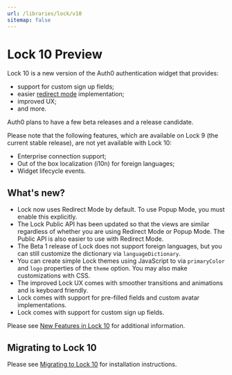 ```yaml
---
url: /libraries/lock/v10
sitemap: false
---
```


# Lock 10 Preview

Lock 10 is a new version of the Auth0 authentication widget that provides:

* support for custom sign up fields;
* easier [redirect mode](/libraries/lock/authentication-modes#redirect-mode) implementation;
* improved UX;
* and more.

Auth0 plans to have a few beta releases and a release candidate.

Please note that the following features, which are available on Lock 9 (the current stable release), are not yet available with Lock 10:
- Enterprise connection support;
- Out of the box localization (i10n) for foreign languages;
- Widget lifecycle events.

## What's new?

* Lock now uses Redirect Mode by default. To use Popup Mode, you must enable this explicitly.
* The Lock Public API has been updated so that the views are similar regardless of whether you are using Redirect Mode or Popup Mode. The Public API is also easier to use with Redirect Mode.
* The Beta 1 release of Lock does not support foreign languages, but you can still customize the dictionary via `languageDictionary`.
* You can create simple Lock themes using JavaScript to via `primaryColor` and `logo` properties of the `theme` option. You may also make customizations with CSS.
* The improved Lock UX comes with smoother transitions and animations and is keyboard friendly.
* Lock comes with support for pre-filled fields and custom avatar implementations.
* Lock comes with support for custom sign up fields.

Please see [New Features in Lock 10](/libraries/lock/v10/new-features) for additional information.

## Migrating to Lock 10

Please see [Migrating to Lock 10](/libraries/lock/v10/installation) for installation instructions.
